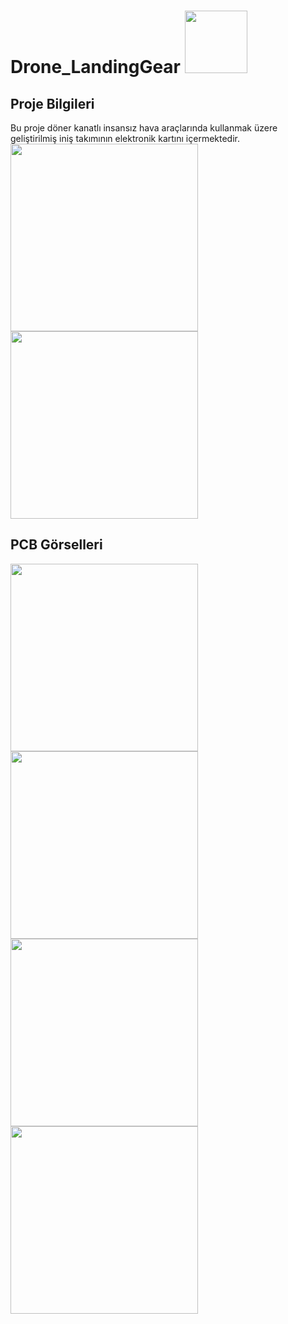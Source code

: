 # Drone_LandingGear <img src="https://github.com/BrkyDgrmnc/Drone_LandingGear/assets/57718277/862ae087-98f5-48ca-ae22-41f8741b908e" height="100">



## Proje Bilgileri

  Bu proje döner kanatlı insansız hava araçlarında kullanmak üzere geliştirilmiş iniş takımının elektronik kartını içermektedir.
  <img src="https://github.com/BrkyDgrmnc/Drone_LandingGear/assets/57718277/2abafe62-47a4-4b02-bd5d-f4b3ca1e110c" height="300">
  <img src="https://github.com/BrkyDgrmnc/Drone_LandingGear/assets/57718277/81d21839-bb31-4dcf-9001-ec8b5a34616c" height="300">

## PCB Görselleri

  <img src="https://github.com/BrkyDgrmnc/Drone_LandingGear/assets/57718277/48015285-3faf-446d-9483-7f2cd3d135bb" height="300">
  <img src="https://github.com/BrkyDgrmnc/Drone_LandingGear/assets/57718277/af92ad0c-b0e7-4efe-ba53-3421212adf5c" height="300">
  <img src="https://github.com/BrkyDgrmnc/Drone_LandingGear/assets/57718277/4c7d7700-76b8-424e-bfd0-5c506051d052" height="300">
  <img src="https://github.com/BrkyDgrmnc/Drone_LandingGear/files/14312011/ProMini_InisTakimi.pdf" height="300">
